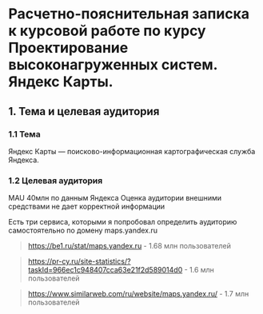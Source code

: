 # Расчетно-пояснительная записка к курсовой работе по курсу Проектирование высоконагруженных систем. Яндекс Карты.
## 1. Тема и целевая аудитория
### 1.1 Тема
Яндекс Карты — поисково-информационная картографическая служба Яндекса.
### 1.2 Целевая аудитория
MAU 40млн  по данным Яндекса
Оценка аудитории внешними средствами не дает корректной информации

Есть три сервиса, которыми я попробовал определить аудиторию самостоятельно по домену maps.yandex.ru

> https://be1.ru/stat/maps.yandex.ru - 1.68 млн пользователей

> https://pr-cy.ru/site-statistics/?taskId=966ec1c948407cca63e21f2d589014d0 - 1.6 млн пользователей

> https://www.similarweb.com/ru/website/maps.yandex.ru/ - 1.7 млн пользователей

